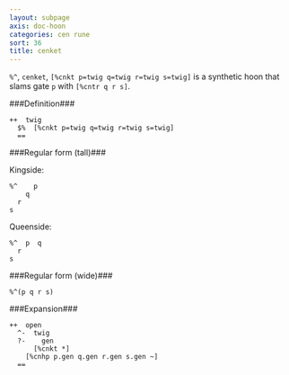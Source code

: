```yaml
---
layout: subpage
axis: doc-hoon
categories: cen rune
sort: 36
title: cenket
---
```




`%^`, `cenket`, `[%cnkt p=twig q=twig r=twig s=twig]` is a 
synthetic hoon that slams gate `p` with `[%cntr q r s]`.

###Definition###

    ++  twig  
      $%  [%cnkt p=twig q=twig r=twig s=twig]
      ==

###Regular form (tall)###

Kingside:

    %^    p
        q
      r
    s

Queenside:

    %^  p  q
      r
    s

###Regular form (wide)###

    %^(p q r s)

###Expansion###
    
    ++  open
      ^-  twig
      ?-    gen
          [%cnkt *]
        [%cnhp p.gen q.gen r.gen s.gen ~]
      ==

